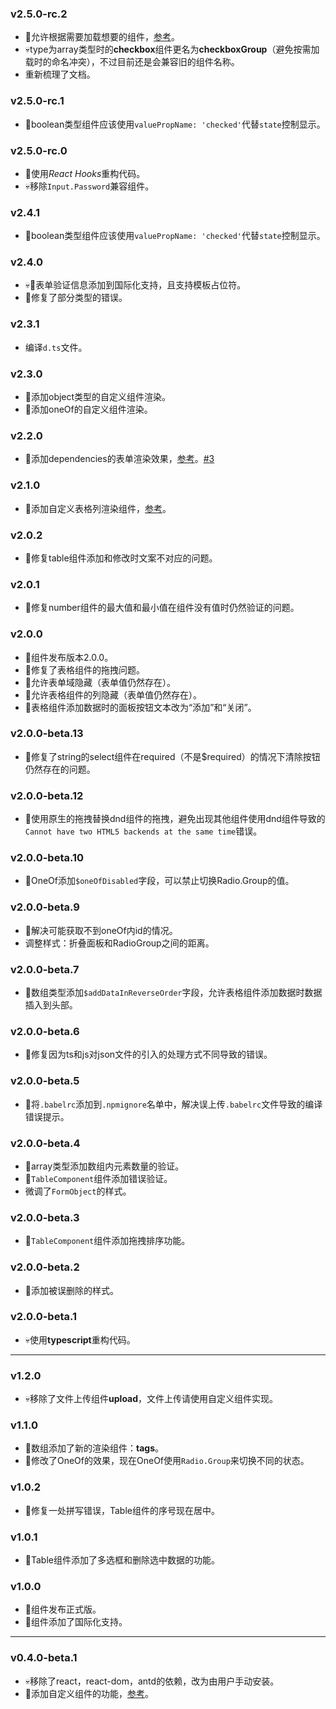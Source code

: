 ### v2.5.0-rc.2

* 🌟允许根据需要加载想要的组件，[参考](docs/load_components_as_needed-zhCN.md)。
* 💀type为array类型时的**checkbox**组件更名为**checkboxGroup**（避免按需加载时的命名冲突），不过目前还是会兼容旧的组件名称。
* 重新梳理了文档。

### v2.5.0-rc.1

* 🐛boolean类型组件应该使用`valuePropName: 'checked'`代替`state`控制显示。

### v2.5.0-rc.0

* 🌟使用*React Hooks*重构代码。
* 💀移除`Input.Password`兼容组件。

### v2.4.1

* 🐛boolean类型组件应该使用`valuePropName: 'checked'`代替`state`控制显示。

### v2.4.0

* 💀🌟表单验证信息添加到国际化支持，且支持模板占位符。
* 🐛修复了部分类型的错误。

### v2.3.1

* 编译`d.ts`文件。

### v2.3.0

* 🌟添加object类型的自定义组件渲染。
* 🌟添加oneOf的自定义组件渲染。

### v2.2.0

* 🌟添加dependencies的表单渲染效果，[参考](https://github.com/duan602728596/antd-schema-form/blob/master/README-zhCN.md#typeobject)。[#3](https://github.com/duan602728596/antd-schema-form/issues/3)

### v2.1.0

* 🌟添加自定义表格列渲染组件，[参考](https://github.com/duan602728596/antd-schema-form/blob/master/README-zhCN.md#自定义表格列渲染组件)。

### v2.0.2

* 🐛修复table组件添加和修改时文案不对应的问题。

### v2.0.1

* 🐛修复number组件的最大值和最小值在组件没有值时仍然验证的问题。

### v2.0.0

* 🎉组件发布版本2.0.0。
* 🐛修复了表格组件的拖拽问题。
* 🌟允许表单域隐藏（表单值仍然存在）。
* 🌟允许表格组件的列隐藏（表单值仍然存在）。
* 🌟表格组件添加数据时的面板按钮文本改为“添加”和“关闭”。

### v2.0.0-beta.13

* 🐛修复了string的select组件在required（不是$required）的情况下清除按钮仍然存在的问题。

### v2.0.0-beta.12

* 🐛使用原生的拖拽替换dnd组件的拖拽，避免出现其他组件使用dnd组件导致的`Cannot have two HTML5 backends at the same time`错误。

### v2.0.0-beta.10

* 🌟OneOf添加`$oneOfDisabled`字段，可以禁止切换Radio.Group的值。

### v2.0.0-beta.9

* 🐛解决可能获取不到oneOf内id的情况。
* 调整样式：折叠面板和RadioGroup之间的距离。

### v2.0.0-beta.7

* 🌟数组类型添加`$addDataInReverseOrder`字段，允许表格组件添加数据时数据插入到头部。

### v2.0.0-beta.6

* 🐛修复因为ts和js对json文件的引入的处理方式不同导致的错误。

### v2.0.0-beta.5

* 🐛将`.babelrc`添加到`.npmignore`名单中，解决误上传`.babelrc`文件导致的编译错误提示。

### v2.0.0-beta.4

* 🌟array类型添加数组内元素数量的验证。
* 🌟`TableComponent`组件添加错误验证。
* 微调了`FormObject`的样式。

### v2.0.0-beta.3

* 🌟`TableComponent`组件添加拖拽排序功能。

### v2.0.0-beta.2

* 🐛添加被误删除的样式。

### v2.0.0-beta.1

* 💀使用**typescript**重构代码。

---

### v1.2.0

* 💀移除了文件上传组件**upload**，文件上传请使用自定义组件实现。

### v1.1.0

* 🌟数组添加了新的渲染组件：**tags**。
* 🌟修改了OneOf的效果，现在OneOf使用`Radio.Group`来切换不同的状态。

### v1.0.2

* 🐛修复一处拼写错误，Table组件的序号现在居中。

### v1.0.1

* 🌟Table组件添加了多选框和删除选中数据的功能。

### v1.0.0

* 🎉组件发布正式版。
* 🌟组件添加了国际化支持。

---

### v0.4.0-beta.1

* 💀移除了react，react-dom，antd的依赖，改为由用户手动安装。
* 🌟添加自定义组件的功能，[参考](https://github.com/duan602728596/antd-schema-form/blob/master/README-zhCN.md#自定义渲染组件)。
